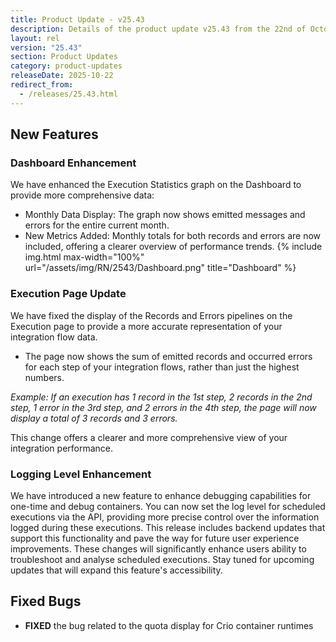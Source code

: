 ```yaml
---
title: Product Update - v25.43
description: Details of the product update v25.43 from the 22nd of October 2025.
layout: rel
version: "25.43"
section: Product Updates
category: product-updates
releaseDate: 2025-10-22
redirect_from:
  - /releases/25.43.html
---
```


## New Features
### Dashboard Enhancement
We have enhanced the Execution Statistics graph on the Dashboard to provide more comprehensive data:
*   Monthly Data Display: The graph now shows emitted messages and errors for the entire current month.
*   New Metrics Added: Monthly totals for both records and errors are now included, offering a clearer overview of performance trends.
{% include img.html max-width="100%" url="/assets/img/RN/2543/Dashboard.png" title="Dashboard" %}

### Execution Page Update
We have fixed the display of the Records and Errors pipelines on the Execution page to provide a more accurate representation of your integration flow data.
* The page now shows the sum of emitted records and occurred errors for each step of your integration flows, rather than just the highest numbers.

_Example: If an execution has 1 record in the 1st step, 2 records in the 2nd step, 1 error in the 3rd step, and 2 errors in the 4th step, the page will now display a total of 3 records and 3 errors._

This change offers a clearer and more comprehensive view of your integration performance.

### Logging Level Enhancement
We have introduced a new feature to enhance debugging capabilities for one-time and debug containers. 
You can now set the log level for scheduled executions via the API, providing more precise control over the information logged during these executions. 
This release includes backend updates that support this functionality and pave the way for future user experience improvements. These changes will significantly enhance users ability to troubleshoot and analyse scheduled executions. Stay tuned for upcoming updates that will expand this feature's accessibility.

## Fixed Bugs
*   **FIXED** the bug related to the quota display for Crio container runtimes

